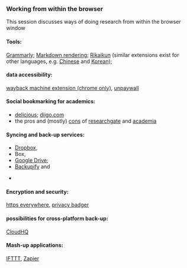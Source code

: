 ### Working from within the browser

This session discusses ways of doing research from within the browser window 

#### Tools:
[Grammarly](https://app.grammarly.com/); [Markdown rendering](http://markdown-here.com/); [Rikaikun](https://chrome.google.com/webstore/detail/rikaikun/jipdnfibhldikgcjhfnomkfpcebammhp?hl=en) (similar extensions exist for other languages, e.g. [Chinese](https://chrome.google.com/webstore/detail/zhongwen-chinese-english/kkmlkkjojmombglmlpbpapmhcaljjkde?hl=en) and [Korean](https://chrome.google.com/webstore/detail/toktogi-a-korean-english/domfinmkohodhgghgedfdcmonefafolm?hl=en));

#### data accessibility: 
[wayback machine extension (chrome only)](https://chrome.google.com/webstore/detail/wayback-machine/fpnmgdkabkmnadcjpehmlllkndpkmiak), [unpaywall](http://unpaywall.org/)

#### Social bookmarking for academics: 
* [delicious](https://del.icio.us/); [diigo.com](https://www.diigo.com/index)
* the pros and (mostly) [cons](http://blogs.discovermagazine.com/crux/2017/02/01/who-isnt-profiting-off-the-backs-of-researchers/) of [researchgate](https://www.researchgate.net/) and [academia](https://www.academia.edu/) 

#### Syncing and back-up services: 
* [Dropbox](www.dropbox.com), 
* Box, 
* [Google Drive](drive.google.com); 
* [Backupify](www.backupify.com) and 
* ~~~Spanning~~~ (support for individual accounts terminated)

#### Encryption and security: 
[https everywhere](https://www.eff.org/https-everywhere), [privacy badger](https://www.eff.org/privacybadger)

#### possibilities for cross-platform back-up:
[CloudHQ](https://www.cloudhq.net/)

#### Mash-up applications: 
[IFTTT](https://ifttt.com), [Zapier](https://zapier.com/)
